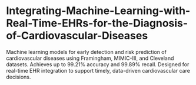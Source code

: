 # Integrating-Machine-Learning-with-Real-Time-EHRs-for-the-Diagnosis-of-Cardiovascular-Diseases
Machine learning models for early detection and risk prediction of cardiovascular diseases using Framingham, MIMIC-III, and Cleveland datasets. Achieves up to 99.21% accuracy and 99.89% recall. Designed for real-time EHR integration to support timely, data-driven cardiovascular care decisions.
